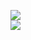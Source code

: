 [![](https://img.shields.io/badge/Made%20With-Github%20Spray-lightgrey.svg?style=for-the-badge&logo=github)](https://github.com/Annihil/github-spray#15375)  
[![](https://i.imgur.com/2DrTn0Z.gif)](https://github.com/Annihil/github-spray)